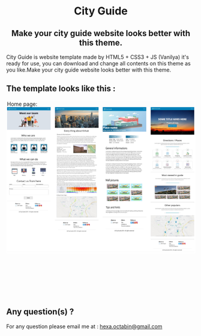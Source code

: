 <html>
  <body style="height: 100%;">
    <div align="center">
      <h1>City Guide</h1>
      <h2>Make your city guide website looks better with this theme.</h2>
    </div>
<p> City Guide is website template made by HTML5 + CSS3 + JS (Vanilya) it's ready for use, you can download and change all contents on this theme as you like.Make your city guide website looks better with this theme.</p>

<h2> The template looks like this : </h2>

<div style="height: 505px;">
  <div style="text-align: left; border:2px solid white; float:left;">
    <label>Home page: </label><br>
    <img src="https://github.com/Coder-ACJHP/City-Guide-Template/blob/master/resources/images/template/City_guide-Complete.jpg">
  </div>
  </div>
</div> <br>
<h2> Any question(s) ?</h2>
<p> For any question please email me at : <a href="mailto:hexa.octabin@gmail.com">hexa.octabin@gmail.com</a></p>
</body>
</html>
